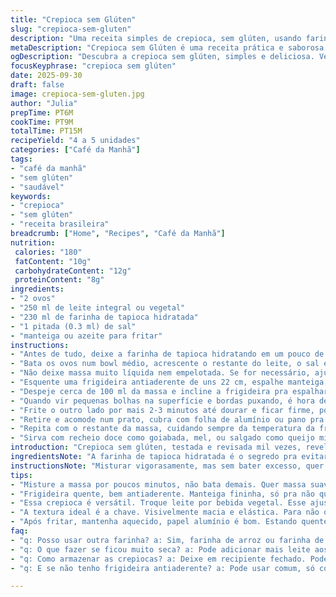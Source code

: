 ```yaml
---
title: "Crepioca sem Glúten"
slug: "crepioca-sem-gluten"
description: "Uma receita simples de crepioca, sem glúten, usando farinha de tapioca no lugar da farinha de milho. Dois ovos, leite, pitada de sal e manteiga para fritar. Mistura rápida, mas detalhada, para dar o ponto certo e evitar crepioca borrachuda. Cozinha num disco de 22 cm, bem antiaderente para facilitar a virada, sem deixar queimar demais. A textura devia ser macia, com bordas douradas e som de fritura leve, anunciando o momento exato de virar. Doce, salgado, ou mesmo recheada na hora. Trocas possíveis para intolerantes a lactose, e dicas para ajustar a massa se ficar muito grossa ou fina demais. Tudo baseado em tentativas, erros, ajustes finos e “jeitinho” do chef caseiro, que olha, cozinha e sente o aroma para saber quando parar."
metaDescription: "Crepioca sem Glúten é uma receita prática e saborosa usando farinha de tapioca. Perfeita para intolerantes e cheia de variedade."
ogDescription: "Descubra a crepioca sem glúten, simples e deliciosa. Versátil para doces e salgados. Reinvente seu café da manhã."
focusKeyphrase: "crepioca sem glúten"
date: 2025-09-30
draft: false
image: crepioca-sem-gluten.jpg
author: "Julia"
prepTime: PT6M
cookTime: PT9M
totalTime: PT15M
recipeYield: "4 a 5 unidades"
categories: ["Café da Manhã"]
tags:
- "café da manhã"
- "sem glúten"
- "saudável"
keywords:
- "crepioca"
- "sem glúten"
- "receita brasileira"
breadcrumb: ["Home", "Recipes", "Café da Manhã"]
nutrition: 
 calories: "180"
 fatContent: "10g"
 carbohydrateContent: "12g"
 proteinContent: "8g"
ingredients:
- "2 ovos"
- "250 ml de leite integral ou vegetal"
- "230 ml de farinha de tapioca hidratada"
- "1 pitada (0.3 ml) de sal"
- "manteiga ou azeite para fritar"
instructions:
- "Antes de tudo, deixe a farinha de tapioca hidratando em um pouco de leite por uns 3 a 5 minutos. Isso evita crepioca seca e esfarelenta, confia."
- "Bata os ovos num bowl médio, acrescente o restante do leite, o sal e a tapioca hidratada. Misture com um fouet vigoroso até sumir gruminhos e a massa ficar levemente fluida."
- "Não deixe massa muito líquida nem empelotada. Se for necessário, ajuste com um pouco mais de leite — ela deve escorrer do fouet em fitas, não pingar."
- "Esquente uma frigideira antiaderente de uns 22 cm, espalhe manteiga, só uma leve camada pra não grudar nem queimar rápido."
- "Despeje cerca de 100 ml da massa e incline a frigideira pra espalhar rápido, formando um disco fino. A massa vai chiar baixinho, começa a dourar pelas bordas e soltar do fundo em uns 3 min."
- "Quando vir pequenas bolhas na superfície e bordas puxando, é hora de virar. Use espátula fina, cuidado pra não rasgar."
- "Frite o outro lado por mais 2-3 minutos até dourar e ficar firme, porém macio. Se queimar, diminua fogo e use manteiga ou azeite."
- "Retire e acomode num prato, cubra com folha de alumínio ou pano pra manter aquecido e úmido — isso evita ressecamento."
- "Repita com o restante da massa, cuidando sempre da temperatura da frigideira entre uma e outra, se esquentar demais, queima, se frio, não cozinha."
- "Sirva com recheio doce como goiabada, mel, ou salgado como queijo minas, tomate e orégano."
introduction: "Crepioca sem glúten, testada e revisada mil vezes, revelou-se um quebra galho incrivelmente versátil e prático pra quem tem restrição ao trigo. A substituição da farinha de milho original pelo tapioca caminha muito bem, mantendo aquela ligeira goma, leveza e sabor neutro que não domina o recheio. A textura, às vezes traquina, precisa pulso firme na hidratação e ajuste do leite. Ficou noturna minha preferência até: preparar a massa, deixar hidratar e cozinhar de manhã, fresquinha, quase que uma alternativa ao pão na chapa. A técnica é chave, forno do fogão, calor controlado, e identificar aquele som sutil da fritura que avisa que virou. Achei que manteiga roubaria a cena, mas o sabor final é do recheio e da simplicidade."
ingredientsNote: "A farinha de tapioca hidratada é o segredo pra evitar crepioca seca, nada de misturar direto com o líquido e ir ao fogo. A hidratação ressalta o amido, deixa massa maleável e com textura elástica sem pesar. Pra versões veganas, troque o ovo por linhaça ou chia hidratada (1 colher de sopa de semente para 3 de água) e o leite por vegetal de preferência, arroz ou aveia pra textura mais leve. Sal, uma pitada pequena só para equilibrar sabores, nada exagerado porque vai no recheio o sabor principal. Manteiga tradicional aceita bem a fritura e ainda dá aroma, para intolerantes à lactose, azeite de boa qualidade é aliada eficiente e saborosa. Altura da massa na frigideira representa desafio, massa fina sela rápido, grossa demora e pode estar crua no meio, prestar atenção na cor do fundo, e o contato da ponta da espátula com a massa para não virar desastre. Sempre aquecer antes, frigideira fria queima e gruda tudo."
instructionsNote: "Misturar vigorasamente, mas sem bater excesso, quer crema lisa, mas sem exageros que embolem bolhas e desestabilizem estrutura. A presteza na distribuição da massa na frigideira é fundamental, espalhar logo rápido para não ficar pontas grossas que queimam antes do centro cozinhar. O barulhinho suave de fritura, não estalo nem chiado exagerado, é sinal que o fogo está certinho. Virar na hora exata. Demorar perde maciez, vira borracha; apressar quebra e esfarela. O uso da espátula fina ajuda a soltar e virar sem rasgar, que é o caos do crepioca. Entre uma unidade e outra, limpar a frigideira com papel e passar só um filete de manteiga ajuda a não grudar nem acumular resíduos queimados, que dão gosto amargo. Cobrir com papel alumínio mantém temperatura, umidade e não resseca enquanto prepara o resto, importante manter textura. Rechear imediatamente, quente, não esperar esfriar, senão endurece e perde graça. Testar variações em temperatura do fogo para o tipo de panela — ferro, antiaderente, inox — faz a diferença. Cada panela manda no tempo, não no relógio."
tips:
- "Misture a massa por poucos minutos, não bata demais. Quer massa suave, mas sem buracos. Se não bater igual, fica ruim pra virar. Olhe bem. O ideal é a massa escorregar do fouet. Se ficar muito grossa, adicione um pouco de leite."
- "Frigideira quente, bem antiaderente. Manteiga fininha, só pra não queimar. Se a frigideira esfriar muito depois de uma crepioca, pode não cozinhar bem. Aquela leve crocância nas bordas é sinal que está ótimo. Tente sempre ajustar a temperatura. Fogo médio é melhor."
- "Essa crepioca é versátil. Troque leite por bebida vegetal. Esse ajuste muda tudo. E para veganos, linhaça ou chia são ótimas trocas pelos ovos. Mas, atenção a hidratação, é o segredo. Se a massa não estiver macia, não dá certo. Também não cozinhe demais."
- "A textura ideal é a chave. Visivelmente macia e elástica. Para não queimar, decida quando virar pela quantidade de bolhas. Mantenha a espionagem, cuide do som, sinais de que está quase lá. Cuidado ao usar a espátula. Rasgar dá calamidade."
- "Após fritar, mantenha aquecido, papel alumínio é bom. Estando quente, pode rechear na hora. Se não aquecer, endurece rápido. Use o olfato também, o aroma avisa quando precisa de atenção. Essa questão do tempo é pelo olhar, não pelo relógio."
faq:
- "q: Posso usar outra farinha? a: Sim, farinha de arroz ou farinha de linhaça. Mas, a textura muda. Observa como fica a consistência."
- "q: O que fazer se ficou muito seca? a: Pode adicionar mais leite aos poucos. Se difícil de virar, talvez fritou muito. Veja a hidratação logo."
- "q: Como armazenar as crepiocas? a: Deixe em recipiente fechado. Pode congelar entre papéis manteiga. Isso preserva. Quando aquecer, não esqueça do forno."
- "q: E se não tenho frigideira antiaderente? a: Pode usar comum, só com mais manteiga. Mas, precisa de atenção redobrada. Se não, gruda tudo e faz um desastre."

---
```

